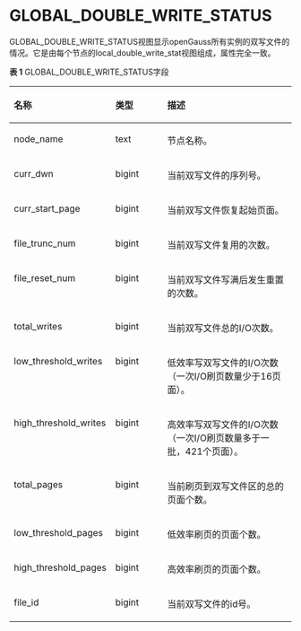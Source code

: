# GLOBAL\_DOUBLE\_WRITE\_STATUS<a name="ZH-CN_TOPIC_0289900121"></a>

GLOBAL\_DOUBLE\_WRITE\_STATUS视图显示openGauss所有实例的双写文件的情况。它是由每个节点的local\_double\_write\_stat视图组成，属性完全一致。

**表 1**  GLOBAL\_DOUBLE\_WRITE\_STATUS字段

<a name="zh-cn_topic_0283136638_zh-cn_topic_0237122716_zh-cn_topic_0059778133_tc25f02433de2419f8da4d0a8c2c8e562"></a>
<table><thead align="left"><tr id="zh-cn_topic_0283136638_zh-cn_topic_0237122716_zh-cn_topic_0059778133_rea54060e599a49eb9c70be97cf91d9a0"><th class="cellrowborder" valign="top" width="22.55%" id="mcps1.2.4.1.1"><p id="zh-cn_topic_0283136638_zh-cn_topic_0237122716_zh-cn_topic_0059778133_a32c1f84b5026462b86d11c4d809914f3"><a name="zh-cn_topic_0283136638_zh-cn_topic_0237122716_zh-cn_topic_0059778133_a32c1f84b5026462b86d11c4d809914f3"></a><a name="zh-cn_topic_0283136638_zh-cn_topic_0237122716_zh-cn_topic_0059778133_a32c1f84b5026462b86d11c4d809914f3"></a>名称</p>
</th>
<th class="cellrowborder" valign="top" width="20.66%" id="mcps1.2.4.1.2"><p id="zh-cn_topic_0283136638_zh-cn_topic_0237122716_zh-cn_topic_0059778133_adc94583cb9b24e22bc66ecd21efdbf23"><a name="zh-cn_topic_0283136638_zh-cn_topic_0237122716_zh-cn_topic_0059778133_adc94583cb9b24e22bc66ecd21efdbf23"></a><a name="zh-cn_topic_0283136638_zh-cn_topic_0237122716_zh-cn_topic_0059778133_adc94583cb9b24e22bc66ecd21efdbf23"></a>类型</p>
</th>
<th class="cellrowborder" valign="top" width="56.79%" id="mcps1.2.4.1.3"><p id="zh-cn_topic_0283136638_zh-cn_topic_0237122716_zh-cn_topic_0059778133_a338cfb9341434b298385f2ba72e9620a"><a name="zh-cn_topic_0283136638_zh-cn_topic_0237122716_zh-cn_topic_0059778133_a338cfb9341434b298385f2ba72e9620a"></a><a name="zh-cn_topic_0283136638_zh-cn_topic_0237122716_zh-cn_topic_0059778133_a338cfb9341434b298385f2ba72e9620a"></a>描述</p>
</th>
</tr>
</thead>
<tbody><tr id="zh-cn_topic_0283136638_zh-cn_topic_0237122716_row757161654315"><td class="cellrowborder" valign="top" width="22.55%" headers="mcps1.2.4.1.1 "><p id="zh-cn_topic_0283136638_zh-cn_topic_0237122716_p15571161614431"><a name="zh-cn_topic_0283136638_zh-cn_topic_0237122716_p15571161614431"></a><a name="zh-cn_topic_0283136638_zh-cn_topic_0237122716_p15571161614431"></a>node_name</p>
</td>
<td class="cellrowborder" valign="top" width="20.66%" headers="mcps1.2.4.1.2 "><p id="zh-cn_topic_0283136638_zh-cn_topic_0237122716_p1457191694314"><a name="zh-cn_topic_0283136638_zh-cn_topic_0237122716_p1457191694314"></a><a name="zh-cn_topic_0283136638_zh-cn_topic_0237122716_p1457191694314"></a>text</p>
</td>
<td class="cellrowborder" valign="top" width="56.79%" headers="mcps1.2.4.1.3 "><p id="zh-cn_topic_0283136638_zh-cn_topic_0237122716_p14572111616430"><a name="zh-cn_topic_0283136638_zh-cn_topic_0237122716_p14572111616430"></a><a name="zh-cn_topic_0283136638_zh-cn_topic_0237122716_p14572111616430"></a>节点名称。</p>
</td>
</tr>
<tr id="zh-cn_topic_0283136638_zh-cn_topic_0237122716_row4331121184412"><td class="cellrowborder" valign="top" width="22.55%" headers="mcps1.2.4.1.1 "><p id="zh-cn_topic_0283136638_zh-cn_topic_0237122716_p42652367477"><a name="zh-cn_topic_0283136638_zh-cn_topic_0237122716_p42652367477"></a><a name="zh-cn_topic_0283136638_zh-cn_topic_0237122716_p42652367477"></a>curr_dwn</p>
</td>
<td class="cellrowborder" valign="top" width="20.66%" headers="mcps1.2.4.1.2 "><p id="zh-cn_topic_0283136638_zh-cn_topic_0237122716_p183326113441"><a name="zh-cn_topic_0283136638_zh-cn_topic_0237122716_p183326113441"></a><a name="zh-cn_topic_0283136638_zh-cn_topic_0237122716_p183326113441"></a>bigint</p>
</td>
<td class="cellrowborder" valign="top" width="56.79%" headers="mcps1.2.4.1.3 "><p id="zh-cn_topic_0283136638_zh-cn_topic_0237122716_p196485711489"><a name="zh-cn_topic_0283136638_zh-cn_topic_0237122716_p196485711489"></a><a name="zh-cn_topic_0283136638_zh-cn_topic_0237122716_p196485711489"></a>当前双写文件的序列号。</p>
</td>
</tr>
<tr id="zh-cn_topic_0283136638_zh-cn_topic_0237122716_zh-cn_topic_0059778133_r70b979ea9a8c44088f169a2ed862a5e8"><td class="cellrowborder" valign="top" width="22.55%" headers="mcps1.2.4.1.1 "><p id="zh-cn_topic_0283136638_zh-cn_topic_0237122716_p286612409472"><a name="zh-cn_topic_0283136638_zh-cn_topic_0237122716_p286612409472"></a><a name="zh-cn_topic_0283136638_zh-cn_topic_0237122716_p286612409472"></a>curr_start_page</p>
</td>
<td class="cellrowborder" valign="top" width="20.66%" headers="mcps1.2.4.1.2 "><p id="zh-cn_topic_0283136638_zh-cn_topic_0237122716_p141611830114819"><a name="zh-cn_topic_0283136638_zh-cn_topic_0237122716_p141611830114819"></a><a name="zh-cn_topic_0283136638_zh-cn_topic_0237122716_p141611830114819"></a>bigint</p>
</td>
<td class="cellrowborder" valign="top" width="56.79%" headers="mcps1.2.4.1.3 "><p id="zh-cn_topic_0283136638_zh-cn_topic_0237122716_zh-cn_topic_0059778133_a382f47d73e7848e19eb1855c75c577e6"><a name="zh-cn_topic_0283136638_zh-cn_topic_0237122716_zh-cn_topic_0059778133_a382f47d73e7848e19eb1855c75c577e6"></a><a name="zh-cn_topic_0283136638_zh-cn_topic_0237122716_zh-cn_topic_0059778133_a382f47d73e7848e19eb1855c75c577e6"></a>当前双写文件恢复起始页面。</p>
</td>
</tr>
<tr id="zh-cn_topic_0283136638_zh-cn_topic_0237122716_zh-cn_topic_0059778133_r04a260d93f86474d8a270ecddee95749"><td class="cellrowborder" valign="top" width="22.55%" headers="mcps1.2.4.1.1 "><p id="zh-cn_topic_0283136638_zh-cn_topic_0237122716_p9514114434720"><a name="zh-cn_topic_0283136638_zh-cn_topic_0237122716_p9514114434720"></a><a name="zh-cn_topic_0283136638_zh-cn_topic_0237122716_p9514114434720"></a>file_trunc_num</p>
</td>
<td class="cellrowborder" valign="top" width="20.66%" headers="mcps1.2.4.1.2 "><p id="zh-cn_topic_0283136638_zh-cn_topic_0237122716_zh-cn_topic_0059778133_af6663e23d11a47f5be18a42f98533bb8"><a name="zh-cn_topic_0283136638_zh-cn_topic_0237122716_zh-cn_topic_0059778133_af6663e23d11a47f5be18a42f98533bb8"></a><a name="zh-cn_topic_0283136638_zh-cn_topic_0237122716_zh-cn_topic_0059778133_af6663e23d11a47f5be18a42f98533bb8"></a>bigint</p>
</td>
<td class="cellrowborder" valign="top" width="56.79%" headers="mcps1.2.4.1.3 "><p id="zh-cn_topic_0283136638_zh-cn_topic_0237122716_zh-cn_topic_0059778133_a0faf0893b3f8464aba64d3360be7ea39"><a name="zh-cn_topic_0283136638_zh-cn_topic_0237122716_zh-cn_topic_0059778133_a0faf0893b3f8464aba64d3360be7ea39"></a><a name="zh-cn_topic_0283136638_zh-cn_topic_0237122716_zh-cn_topic_0059778133_a0faf0893b3f8464aba64d3360be7ea39"></a>当前双写文件复用的次数。</p>
</td>
</tr>
<tr id="zh-cn_topic_0283136638_zh-cn_topic_0237122716_zh-cn_topic_0059778133_r34e57b3cec1d444992a50a171f8473cc"><td class="cellrowborder" valign="top" width="22.55%" headers="mcps1.2.4.1.1 "><p id="zh-cn_topic_0283136638_zh-cn_topic_0237122716_p19789181011547"><a name="zh-cn_topic_0283136638_zh-cn_topic_0237122716_p19789181011547"></a><a name="zh-cn_topic_0283136638_zh-cn_topic_0237122716_p19789181011547"></a>file_reset_num</p>
</td>
<td class="cellrowborder" valign="top" width="20.66%" headers="mcps1.2.4.1.2 "><p id="zh-cn_topic_0283136638_zh-cn_topic_0237122716_zh-cn_topic_0059778133_aa36bd62dac9d4647b36218100312733d"><a name="zh-cn_topic_0283136638_zh-cn_topic_0237122716_zh-cn_topic_0059778133_aa36bd62dac9d4647b36218100312733d"></a><a name="zh-cn_topic_0283136638_zh-cn_topic_0237122716_zh-cn_topic_0059778133_aa36bd62dac9d4647b36218100312733d"></a>bigint</p>
</td>
<td class="cellrowborder" valign="top" width="56.79%" headers="mcps1.2.4.1.3 "><p id="zh-cn_topic_0283136638_zh-cn_topic_0237122716_zh-cn_topic_0059778133_a8392d26664af4197b11ac091cba47b60"><a name="zh-cn_topic_0283136638_zh-cn_topic_0237122716_zh-cn_topic_0059778133_a8392d26664af4197b11ac091cba47b60"></a><a name="zh-cn_topic_0283136638_zh-cn_topic_0237122716_zh-cn_topic_0059778133_a8392d26664af4197b11ac091cba47b60"></a>当前双写文件写满后发生重置的次数。</p>
</td>
</tr>
<tr id="zh-cn_topic_0283136638_zh-cn_topic_0237122716_zh-cn_topic_0059778133_re2b1e3c100874445ae8b9f6672fd44b8"><td class="cellrowborder" valign="top" width="22.55%" headers="mcps1.2.4.1.1 "><p id="zh-cn_topic_0283136638_zh-cn_topic_0237122716_p26036181911"><a name="zh-cn_topic_0283136638_zh-cn_topic_0237122716_p26036181911"></a><a name="zh-cn_topic_0283136638_zh-cn_topic_0237122716_p26036181911"></a>total_writes</p>
</td>
<td class="cellrowborder" valign="top" width="20.66%" headers="mcps1.2.4.1.2 "><p id="zh-cn_topic_0283136638_zh-cn_topic_0237122716_p1536784219486"><a name="zh-cn_topic_0283136638_zh-cn_topic_0237122716_p1536784219486"></a><a name="zh-cn_topic_0283136638_zh-cn_topic_0237122716_p1536784219486"></a>bigint</p>
</td>
<td class="cellrowborder" valign="top" width="56.79%" headers="mcps1.2.4.1.3 "><p id="zh-cn_topic_0283136638_zh-cn_topic_0237122716_zh-cn_topic_0059778133_a027cb0c2fb494d2f96e6a0450a09023e"><a name="zh-cn_topic_0283136638_zh-cn_topic_0237122716_zh-cn_topic_0059778133_a027cb0c2fb494d2f96e6a0450a09023e"></a><a name="zh-cn_topic_0283136638_zh-cn_topic_0237122716_zh-cn_topic_0059778133_a027cb0c2fb494d2f96e6a0450a09023e"></a>当前双写文件总的I/O次数。</p>
</td>
</tr>
<tr id="zh-cn_topic_0283136638_zh-cn_topic_0237122716_zh-cn_topic_0059778133_r79a8e626edca446ea25954f708ff34f9"><td class="cellrowborder" valign="top" width="22.55%" headers="mcps1.2.4.1.1 "><p id="zh-cn_topic_0283136638_zh-cn_topic_0237122716_p1536415313486"><a name="zh-cn_topic_0283136638_zh-cn_topic_0237122716_p1536415313486"></a><a name="zh-cn_topic_0283136638_zh-cn_topic_0237122716_p1536415313486"></a>low_threshold_writes</p>
</td>
<td class="cellrowborder" valign="top" width="20.66%" headers="mcps1.2.4.1.2 "><p id="zh-cn_topic_0283136638_zh-cn_topic_0237122716_p128956455481"><a name="zh-cn_topic_0283136638_zh-cn_topic_0237122716_p128956455481"></a><a name="zh-cn_topic_0283136638_zh-cn_topic_0237122716_p128956455481"></a>bigint</p>
</td>
<td class="cellrowborder" valign="top" width="56.79%" headers="mcps1.2.4.1.3 "><p id="zh-cn_topic_0283136638_zh-cn_topic_0237122716_p143819517518"><a name="zh-cn_topic_0283136638_zh-cn_topic_0237122716_p143819517518"></a><a name="zh-cn_topic_0283136638_zh-cn_topic_0237122716_p143819517518"></a>低效率写双写文件的I/O次数（一次I/O刷页数量少于16页面）。</p>
</td>
</tr>
<tr id="zh-cn_topic_0283136638_zh-cn_topic_0237122716_row146811301918"><td class="cellrowborder" valign="top" width="22.55%" headers="mcps1.2.4.1.1 "><p id="zh-cn_topic_0283136638_zh-cn_topic_0237122716_p468253018120"><a name="zh-cn_topic_0283136638_zh-cn_topic_0237122716_p468253018120"></a><a name="zh-cn_topic_0283136638_zh-cn_topic_0237122716_p468253018120"></a>high_threshold_writes</p>
</td>
<td class="cellrowborder" valign="top" width="20.66%" headers="mcps1.2.4.1.2 "><p id="zh-cn_topic_0283136638_zh-cn_topic_0237122716_p56831130614"><a name="zh-cn_topic_0283136638_zh-cn_topic_0237122716_p56831130614"></a><a name="zh-cn_topic_0283136638_zh-cn_topic_0237122716_p56831130614"></a>bigint</p>
</td>
<td class="cellrowborder" valign="top" width="56.79%" headers="mcps1.2.4.1.3 "><p id="zh-cn_topic_0283136638_zh-cn_topic_0237122716_p1968314301110"><a name="zh-cn_topic_0283136638_zh-cn_topic_0237122716_p1968314301110"></a><a name="zh-cn_topic_0283136638_zh-cn_topic_0237122716_p1968314301110"></a>高效率写双写文件的I/O次数（一次I/O刷页数量多于一批，421个页面）。</p>
</td>
</tr>
<tr id="zh-cn_topic_0283136638_zh-cn_topic_0237122716_row63081435610"><td class="cellrowborder" valign="top" width="22.55%" headers="mcps1.2.4.1.1 "><p id="zh-cn_topic_0283136638_zh-cn_topic_0237122716_p113081435917"><a name="zh-cn_topic_0283136638_zh-cn_topic_0237122716_p113081435917"></a><a name="zh-cn_topic_0283136638_zh-cn_topic_0237122716_p113081435917"></a>total_pages</p>
</td>
<td class="cellrowborder" valign="top" width="20.66%" headers="mcps1.2.4.1.2 "><p id="zh-cn_topic_0283136638_zh-cn_topic_0237122716_p103081535811"><a name="zh-cn_topic_0283136638_zh-cn_topic_0237122716_p103081535811"></a><a name="zh-cn_topic_0283136638_zh-cn_topic_0237122716_p103081535811"></a>bigint</p>
</td>
<td class="cellrowborder" valign="top" width="56.79%" headers="mcps1.2.4.1.3 "><p id="zh-cn_topic_0283136638_zh-cn_topic_0237122716_p63091435313"><a name="zh-cn_topic_0283136638_zh-cn_topic_0237122716_p63091435313"></a><a name="zh-cn_topic_0283136638_zh-cn_topic_0237122716_p63091435313"></a>当前刷页到双写文件区的总的页面个数。</p>
</td>
</tr>
<tr id="zh-cn_topic_0283136638_zh-cn_topic_0237122716_row72492411517"><td class="cellrowborder" valign="top" width="22.55%" headers="mcps1.2.4.1.1 "><p id="zh-cn_topic_0283136638_zh-cn_topic_0237122716_p1225016412112"><a name="zh-cn_topic_0283136638_zh-cn_topic_0237122716_p1225016412112"></a><a name="zh-cn_topic_0283136638_zh-cn_topic_0237122716_p1225016412112"></a>low_threshold_pages</p>
</td>
<td class="cellrowborder" valign="top" width="20.66%" headers="mcps1.2.4.1.2 "><p id="zh-cn_topic_0283136638_zh-cn_topic_0237122716_p225064112116"><a name="zh-cn_topic_0283136638_zh-cn_topic_0237122716_p225064112116"></a><a name="zh-cn_topic_0283136638_zh-cn_topic_0237122716_p225064112116"></a>bigint</p>
</td>
<td class="cellrowborder" valign="top" width="56.79%" headers="mcps1.2.4.1.3 "><p id="zh-cn_topic_0283136638_zh-cn_topic_0237122716_p0250114115112"><a name="zh-cn_topic_0283136638_zh-cn_topic_0237122716_p0250114115112"></a><a name="zh-cn_topic_0283136638_zh-cn_topic_0237122716_p0250114115112"></a>低效率刷页的页面个数。</p>
</td>
</tr>
<tr id="zh-cn_topic_0283136638_zh-cn_topic_0237122716_row1666717458115"><td class="cellrowborder" valign="top" width="22.55%" headers="mcps1.2.4.1.1 "><p id="zh-cn_topic_0283136638_zh-cn_topic_0237122716_p1166804518119"><a name="zh-cn_topic_0283136638_zh-cn_topic_0237122716_p1166804518119"></a><a name="zh-cn_topic_0283136638_zh-cn_topic_0237122716_p1166804518119"></a>high_threshold_pages</p>
</td>
<td class="cellrowborder" valign="top" width="20.66%" headers="mcps1.2.4.1.2 "><p id="zh-cn_topic_0283136638_zh-cn_topic_0237122716_p766811459112"><a name="zh-cn_topic_0283136638_zh-cn_topic_0237122716_p766811459112"></a><a name="zh-cn_topic_0283136638_zh-cn_topic_0237122716_p766811459112"></a>bigint</p>
</td>
<td class="cellrowborder" valign="top" width="56.79%" headers="mcps1.2.4.1.3 "><p id="zh-cn_topic_0283136638_zh-cn_topic_0237122716_p10668194514119"><a name="zh-cn_topic_0283136638_zh-cn_topic_0237122716_p10668194514119"></a><a name="zh-cn_topic_0283136638_zh-cn_topic_0237122716_p10668194514119"></a>高效率刷页的页面个数。</p>
</td>
</tr>
<tr id="row21321879435"><td class="cellrowborder" valign="top" width="22.55%" headers="mcps1.2.4.1.1 "><p id="p51333718432"><a name="p51333718432"></a><a name="p51333718432"></a>file_id</p>
</td>
<td class="cellrowborder" valign="top" width="20.66%" headers="mcps1.2.4.1.2 "><p id="p1213319714318"><a name="p1213319714318"></a><a name="p1213319714318"></a>bigint</p>
</td>
<td class="cellrowborder" valign="top" width="56.79%" headers="mcps1.2.4.1.3 "><p id="p11133770434"><a name="p11133770434"></a><a name="p11133770434"></a>当前双写文件的id号。</p>
</td>
</tr>
</tbody>
</table>
